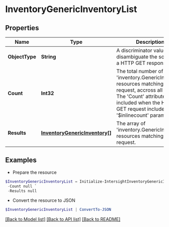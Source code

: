 # InventoryGenericInventoryList
## Properties

Name | Type | Description | Notes
------------ | ------------- | ------------- | -------------
**ObjectType** | **String** | A discriminator value to disambiguate the schema of a HTTP GET response body. | 
**Count** | **Int32** | The total number of &#39;inventory.GenericInventory&#39; resources matching the request, accross all pages. The &#39;Count&#39; attribute is included when the HTTP GET request includes the &#39;$inlinecount&#39; parameter. | [optional] 
**Results** | [**InventoryGenericInventory[]**](InventoryGenericInventory.md) | The array of &#39;inventory.GenericInventory&#39; resources matching the request. | [optional] 

## Examples

- Prepare the resource
```powershell
$InventoryGenericInventoryList = Initialize-IntersightInventoryGenericInventoryList  -ObjectType null `
 -Count null `
 -Results null
```

- Convert the resource to JSON
```powershell
$InventoryGenericInventoryList | ConvertTo-JSON
```

[[Back to Model list]](../README.md#documentation-for-models) [[Back to API list]](../README.md#documentation-for-api-endpoints) [[Back to README]](../README.md)

